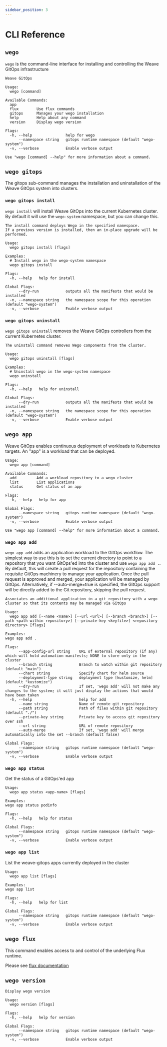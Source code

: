 ```yaml
---
sidebar_position: 3
---
```


# CLI Reference

## `wego`

`wego` is the command-line interface for installing and controlling the Weave GitOps infrastructure

```console
Weave GitOps

Usage:
  wego [command]

Available Commands:
  app
  flux        Use flux commands
  gitops      Manages your wego installation
  help        Help about any command
  version     Display wego version

Flags:
  -h, --help               help for wego
      --namespace string   gitops runtime namespace (default "wego-system")
  -v, --verbose            Enable verbose output

Use "wego [command] --help" for more information about a command.
```

## `wego gitops`

The gitops sub-command manages the installation and uninstallation of the Weave GitOps system into clusters.

### `wego gitops install`

`wego install` will install Weave GitOps into the current Kubernetes cluster. By default it will use the `wego-system` namespace, but you can change this.

```console
The install command deploys Wego in the specified namespace.
If a previous version is installed, then an in-place upgrade will be performed.

Usage:
  wego gitops install [flags]

Examples:
  # Install wego in the wego-system namespace
  wego gitops install

Flags:
  -h, --help   help for install

Global Flags:
      --dry-run            outputs all the manifests that would be installed
  -n, --namespace string   the namespace scope for this operation (default "wego-system")
  -v, --verbose            Enable verbose output
```

### `wego gitops uninstall`

`wego gitops uninstall` removes the Weave GitOps controllers from the current Kubernetes cluster.

```console
The uninstall command removes Wego components from the cluster.

Usage:
  wego gitops uninstall [flags]

Examples:
  # Uninstall wego in the wego-system namespace
  wego uninstall

Flags:
  -h, --help   help for uninstall

Global Flags:
      --dry-run            outputs all the manifests that would be installed
  -n, --namespace string   the namespace scope for this operation (default "wego-system")
  -v, --verbose            Enable verbose output
```
## `wego app`

Weave GitOps enables continuous deployment of workloads to Kubernetes targets. An "app" is a workload that can be deployed.

```console
Usage:
  wego app [command]

Available Commands:
  add         Add a workload repository to a wego cluster
  list        List applications
  status      Get status of an app

Flags:
  -h, --help   help for app

Global Flags:
      --namespace string   gitops runtime namespace (default "wego-system")
  -v, --verbose            Enable verbose output

Use "wego app [command] --help" for more information about a command.
```

### `wego app add`

`wego app add` adds an application workload to the GitOps workflow. The simplest way to use this is to set the current directory to
point to a repository that you want GitOps'ed into the cluster and use `wego app add .`. By default, this will create a pull request for the repository containing the requisite GitOps machinery to manage your application. Once the pull request is approved and merged, your application will be managed by GitOps. Alternatively, if --auto-merge=true is specified, the GitOps support will be directly added to the Git repository, skipping the pull request.

```console
Associates an additional application in a git repository with a wego cluster so that its contents may be managed via GitOps

Usage:
  wego app add [--name <name>] [--url <url>] [--branch <branch>] [--path <path within repository>] [--private-key <keyfile>] <repository directory> [flags]

Examples:
wego app add .

Flags:
      --app-config-url string    URL of external repository (if any) which will hold automation manifests; NONE to store only in the cluster
      --branch string            Branch to watch within git repository (default "main")
      --chart string             Specify chart for helm source
      --deployment-type string   deployment type [kustomize, helm] (default "kustomize")
      --dry-run                  If set, 'wego add' will not make any changes to the system; it will just display the actions that would have been taken
  -h, --help                     help for add
      --name string              Name of remote git repository
      --path string              Path of files within git repository (default "./")
      --private-key string       Private key to access git repository over ssh
      --url string               URL of remote repository
      --auto-merge               If set, 'wego add' will merge automatically into the set --branch (default false)

Global Flags:
      --namespace string   gitops runtime namespace (default "wego-system")
  -v, --verbose            Enable verbose output
  ```

### `wego app status`

Get the status of a GitOps'ed app

```console
Usage:
  wego app status <app-name> [flags]

Examples:
wego app status podinfo

Flags:
  -h, --help   help for status

Global Flags:
      --namespace string   gitops runtime namespace (default "wego-system")
  -v, --verbose            Enable verbose output
```

### `wego app list`

List the weave-gitops apps currently deployed in the cluster

```console
Usage:
  wego app list [flags]

Examples:
wego app list

Flags:
  -h, --help   help for list

Global Flags:
      --namespace string   gitops runtime namespace (default "wego-system")
  -v, --verbose            Enable verbose output
```

## `wego flux`

This command enables access to and control of the underlying Flux runtime.

Please see [flux documentation](https://fluxcd.io/docs/cmd/flux/)

## `wego version`

```console
Display wego version

Usage:
  wego version [flags]

Flags:
  -h, --help   help for version

Global Flags:
      --namespace string   gitops runtime namespace (default "wego-system")
  -v, --verbose            Enable verbose output
```

